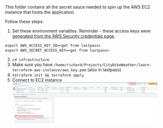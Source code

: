 This folder contains all the secret sauce needed to spin up the AWS EC2 instance that hosts the application.
 
Follow these steps:
1. Set these environment variables. Reminder - these access keys were [generated from the AWS Security credentials page](https://us-east-1.console.aws.amazon.com/iam/home#/security_credentials).
```
export AWS_ACCESS_KEY_ID=<get from lastpass>
export AWS_SECRET_ACCESS_KEY=<get from lastpass>
```
2. `cd infrastructure`
3. Make sure you have `/home/richard/Projects/CityBikeWeather/learn-terraform-aws-instance/aws_key.pem` (also in lastpass)
4. `terraform init && terraform apply`
5. Connect to EC2 instance ![](connect_to_ec2_instance.png)
